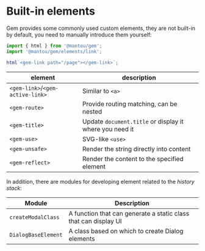 # Built-in elements

Gem provides some commonly used custom elements, they are not built-in by default, you need to manually introduce them yourself:

```js
import { html } from '@mantou/gem';
import '@mantou/gem/elements/link';

html`<gem-link path="/page"></gem-link>`;
```

| element                          | description                                             |
| -------------------------------- | ------------------------------------------------------- |
| `<gem-link>`/`<gem-active-link>` | Similar to `<a>`                                        |
| `<gem-route>`                    | Provide routing matching, can be nested                 |
| `<gem-title>`                    | Update `document.title` or display it where you need it |
| `<gem-use>`                      | SVG-like `<use>`                                        |
| `<gem-unsafe>`                   | Render the string directly into content                 |
| `<gem-reflect>`                  | Render the content to the specified element             |

In addition, there are modules for developing element related to the _history stack_:

| Module              | Description                                                     |
| ------------------- | --------------------------------------------------------------- |
| `createModalClass`  | A function that can generate a static class that can display UI |
| `DialogBaseElement` | A class based on which to create Dialog elements                |
